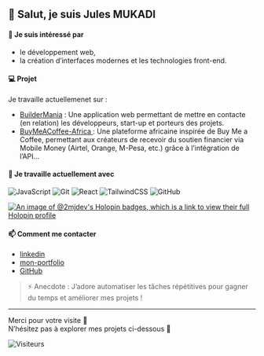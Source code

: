 <!-- - 👋 Hi, I’m @2MJ-DEV
- 👀 I’m interested in ...
- 🌱 I’m currently learning ...
- 💞️ I’m looking to collaborate on ...
- 📫 How to reach me ...
- 😄 Pronouns: ...
- ⚡ Fun fact: ... -->

## 👋 Salut, je suis Jules MUKADI

#### 👀 Je suis intéressé par
- le développement web,
- la création d’interfaces modernes et les technologies front-end.

#### 💻 Projet
Je travaille actuellemenet sur :
- [BuilderMania](https://buildermania.vercel.app/) : Une application web permettant de mettre en contacte (en relation) les développeurs, start-up et porteurs des projets.
- [ BuyMeACoffee-Africa ](https://buymeacoffeeafrica.vercel.app) : Une plateforme africaine inspirée de Buy Me a Coffee, permettant aux créateurs de recevoir du soutien financier via Mobile Money (Airtel, Orange, M-Pesa, etc.) grâce à l’intégration de l’API...
  
#### 🌱 Je travaille actuellement avec
![JavaScript](https://img.shields.io/badge/JavaScript-F7DF1E?style=for-the-badge&logo=javascript&logoColor=black)
![Git](https://img.shields.io/badge/Git-F05032?style=for-the-badge&logo=git&logoColor=white)
![React](https://img.shields.io/badge/React-61DAFB?style=for-the-badge&logo=react&logoColor=white)
![TailwindCSS](https://img.shields.io/badge/Tailwind_CSS-38B2AC?style=for-the-badge&logo=tailwind-css&logoColor=white)
![GitHub](https://img.shields.io/badge/GitHub-181717?style=for-the-badge&logo=github&logoColor=white)

[![An image of @2mjdev's Holopin badges, which is a link to view their full Holopin profile](https://holopin.me/2mjdev)](https://holopin.io/@2mjdev)

 #### 📫 Comment me contacter 
 - [linkedin](https://www.linkedin.com/in/jules-mukadi-552045297/)
 - [mon-portfolio](https://julesmukadi.me)
 - [GitHub](https://github.com/2MJ-DEV)

> ⚡ Anecdote : J’adore automatiser les tâches répétitives pour gagner du temps et améliorer mes projets !

---

Merci pour votre visite 👋  
N’hésitez pas à explorer mes projets ci-dessous 🚀

<img src="https://komarev.com/ghpvc/?username=2MJ-DEV&label=👀+Visiteurs&color=green&style=flat-square" alt="Visiteurs">

<!---
![Bannière](./banner.png)

 # <h1 align="center"> 👋 Salut, je suis <b>Jules Mukadi</b> !</h1>

## <h3 align="center"><b>🚀 À propos de moi</b></h3>
 Je suis un **développeur web🌐 passionné** originaire de la **République Démocratique du Congo CD** , spécialisé dans :
- 🌐 **Développement web** (HTML5, CSS3, JavaScript, tailwind)
- 🖥️ **Développement backend** ( MySQL)

## <h3 align="center"><b>🛠️ Technologies & Outils </b>  </h3>
Voici quelques-unes des technologies et outils avec lesquels j'aime travailler : 

![HTML5](https://img.shields.io/badge/HTML5-E34F26?style=for-the-badge&logo=html5&logoColor=white)
![CSS3](https://img.shields.io/badge/CSS3-1572B6?style=for-the-badge&logo=css3&logoColor=white)
![JavaScript](https://img.shields.io/badge/JavaScript-F7DF1E?style=for-the-badge&logo=javascript&logoColor=black)
![MySQL](https://img.shields.io/badge/MySQL-4479A1?style=for-the-badge&logo=mysql&logoColor=white)
![Git](https://img.shields.io/badge/Git-F05032?style=for-the-badge&logo=git&logoColor=white)
![GitHub](https://img.shields.io/badge/GitHub-181717?style=for-the-badge&logo=github&logoColor=white)
![Tailwind CSS](https://img.shields.io/badge/TailwindCSS-38B2AC?style=for-the-badge&logo=tailwind-css&logoColor=white)


## <h3 align="center"> <b>📊 Statistiques GitHub</b> </h3>

<p align="center">
    <img src="https://github-readme-stats.vercel.app/api?username=2mj-dev&show_icons=true&theme=tokyonight" />
    <img src="https://github-readme-stats.vercel.app/api/top-langs/?username=2MJ-DEV&layout=compact&theme=tokyonight" />
</p>

[![Dev.to Blog](https://img.shields.io/badge/Dev.to-2MJ--DEV-black?style=for-the-badge&logo=dev.to)](https://dev.to/jules_mukadi)

## <h3 align="center"> <b>🏆 Trophées GitHub </b> </h3>

[![trophy](https://github-profile-trophy.vercel.app/?username=2MJ-DEV&theme=darkhub)](https://github.com/ryo-ma/github-profile-trophy) 

[![An image of @2mjdev's Holopin badges, which is a link to view their full Holopin profile](https://holopin.me/2mjdev)](https://holopin.io/@2mjdev)

## Visite du profil

<p align="center">
    <img src="https://komarev.com/ghpvc/?username=2MJ-DEV&label=👀+Visiteurs&color=green&style=flat-square" alt="Compteur de visiteurs">
</p>

## <h3 align="center"> <b>🌍 Restons en contact !</b> </h3>

Tu peux me retrouver sur :
- [![LinkedIn](https://img.shields.io/badge/LinkedIn-blue?logo=linkedin&logoColor=fff)](https://www.linkedin.com/in/jules-mukadi-552045297/)
 [![GitHub](https://img.shields.io/badge/GitHub-181717?logo=github&logoColor=fff)](https://github.com/2MJ-DEV) [![Facebook](https://img.shields.io/badge/Facebook-1877F2?logo=facebook&logoColor=fff)](https://web.facebook.com/2MJULES.MKD/) [![Instagram](https://img.shields.io/badge/Instagram-E4405F?logo=instagram&logoColor=fff)](https://www.instagram.com/2mjules/) [![Portfolio](https://img.shields.io/badge/Portfolio-24292E?logo=portfolio&logoColor=fff)](https://julesmukadi.me) [![WhatsApp](https://img.shields.io/badge/WhatsApp-25D366?logo=whatsapp&logoColor=fff)](https://wa.me/243998535521) -->



